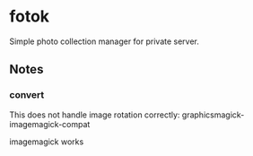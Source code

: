 # fotok
Simple photo collection manager for private server.

## Notes

### convert

This does not handle image rotation correctly: graphicsmagick-imagemagick-compat

imagemagick works

